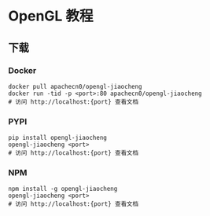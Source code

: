 # OpenGL 教程

## 下载

### Docker

```
docker pull apachecn0/opengl-jiaocheng
docker run -tid -p <port>:80 apachecn0/opengl-jiaocheng
# 访问 http://localhost:{port} 查看文档
```

### PYPI

```
pip install opengl-jiaocheng
opengl-jiaocheng <port>
# 访问 http://localhost:{port} 查看文档
```

### NPM

```
npm install -g opengl-jiaocheng
opengl-jiaocheng <port>
# 访问 http://localhost:{port} 查看文档
```